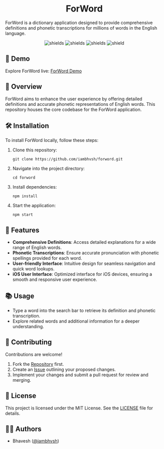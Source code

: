 <h1 align="center" id="title">ForWord</h1>

<p id="description">ForWord is a dictionary application designed to provide comprehensive definitions and phonetic transcriptions for millions of words in the English language.</p>

<p align="center">
   <img src="https://img.shields.io/github/forks/iambhvsh/forword?style=flat" alt="shields">
   <img src="https://img.shields.io/github/stars/iambhvsh/forword?style=flat" alt="shields">
   <img src="https://img.shields.io/github/issues/iambhvsh/forword?style=flat" alt="shields">
   <img src="https://img.shields.io/badge/status-active-green?style=flat&?link=https%3A%2F%2Fforwordin.vercel.app" alt="shield">
 </p>

## 🚀 Demo

Explore ForWord live: [ForWord Demo](https://forwordin.vercel.app)

## 📖 Overview

ForWord aims to enhance the user experience by offering detailed definitions and accurate phonetic representations of English words. This repository houses the core codebase for the ForWord application.

## 🛠️ Installation

To install ForWord locally, follow these steps:

1. Clone this repository:
   ```
   git clone https://github.com/iambhvsh/forword.git
   ```
2. Navigate into the project directory:
   ```
   cd forword
   ```
3. Install dependencies:
   ```
   npm install
   ```
4. Start the application:
   ```
   npm start
   ```

## 🌟 Features

- **Comprehensive Definitions**: Access detailed explanations for a wide range of English words.
- **Phonetic Transcriptions**: Ensure accurate pronunciation with phonetic spellings provided for each word.
- **User-friendly Interface**: Intuitive design for seamless navigation and quick word lookups.
- **iOS User Interface**: Optimized interface for iOS devices, ensuring a smooth and responsive user experience.

## 📚 Usage

- Type a word into the search bar to retrieve its definition and phonetic transcription.
- Explore related words and additional information for a deeper understanding.

## 🤝 Contributing

Contributions are welcome!

1. Fork the [Repository](https://github.com/iambhvsh/forword/fork/) first.
2. Create an [Issue](https://github.com/iambhvsh/forword/issues/) outlining your proposed changes.
3. Implement your changes and submit a pull request for review and merging.

## 📝 License

This project is licensed under the MIT License. See the [LICENSE](LICENSE) file for details.

## 🧑‍💻 Authors

- Bhavesh ([@iambhvsh](https://github.com/iambhvsh))
